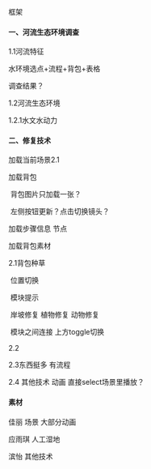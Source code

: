 



框架

#### 一、河流生态环境调查

1.1河流特征

水环境选点+流程+背包+表格

调查结果？

1.2河流生态环境

1.2.1水文水动力







#### 二、修复技术

加载当前场景2.1

加载背包

​		背包图片只加载一张？

​	左侧按钮更新？点击切换镜头？

加载步骤信息 节点

加载背包素材



2.1背包种草

​	位置切换

​	模块提示

​	岸坡修复 植物修复 动物修复

​	模块之间连接 上方toggle切换



2.2

2.3东西挺多 有流程

2.4 其他技术 动画 直接select场景里播放？





#### 素材

佳丽 场景 大部分动画

应雨琪 人工湿地

滨怡 其他技术